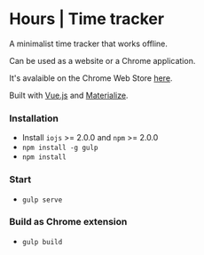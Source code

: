 # Hours | Time tracker

A minimalist time tracker that works offline.

Can be used as a website or a Chrome application. 

It's avalaible on the Chrome Web Store [here](https://chrome.google.com/webstore/detail/hours-time-tracker/minikiajdppcjpmdgcmnglemchpkilig).

Built with [Vue.js](http://vuejs.org/) and [Materialize](http://materializecss.com/).

### Installation
- Install `iojs` >= 2.0.0 and `npm` >= 2.0.0
- `npm install -g gulp`
- `npm install`

### Start
- `gulp serve`

### Build as Chrome extension
- `gulp build`